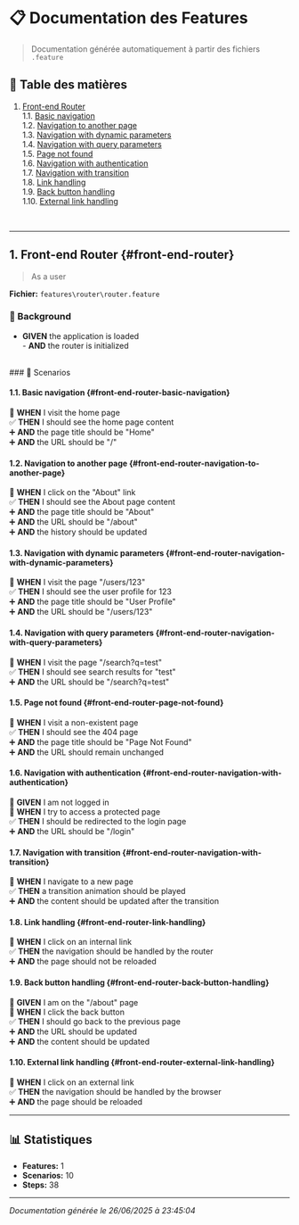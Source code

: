 # 📋 Documentation des Features

> Documentation générée automatiquement à partir des fichiers `.feature`

## 📑 Table des matières

1. [Front-end Router](#front-end-router)
<br>   1.1. [Basic navigation](#front-end-router-basic-navigation)
<br>   1.2. [Navigation to another page](#front-end-router-navigation-to-another-page)
<br>   1.3. [Navigation with dynamic parameters](#front-end-router-navigation-with-dynamic-parameters)
<br>   1.4. [Navigation with query parameters](#front-end-router-navigation-with-query-parameters)
<br>   1.5. [Page not found](#front-end-router-page-not-found)
<br>   1.6. [Navigation with authentication](#front-end-router-navigation-with-authentication)
<br>   1.7. [Navigation with transition](#front-end-router-navigation-with-transition)
<br>   1.8. [Link handling](#front-end-router-link-handling)
<br>   1.9. [Back button handling](#front-end-router-back-button-handling)
<br>   1.10. [External link handling](#front-end-router-external-link-handling)
<br>

---

## 1. Front-end Router {#front-end-router}

> As a user

**Fichier:** `features\router\router.feature`

### 🔧 Background

- **GIVEN** the application is loaded
<br>- **AND** the router is initialized
<br>
### 🎯 Scenarios

#### 1.1. Basic navigation {#front-end-router-basic-navigation}

🎯 **WHEN** I visit the home page
<br>✅ **THEN** I should see the home page content
<br>➕ **AND** the page title should be "Home"
<br>➕ **AND** the URL should be "/"
<br>
#### 1.2. Navigation to another page {#front-end-router-navigation-to-another-page}

🎯 **WHEN** I click on the "About" link
<br>✅ **THEN** I should see the About page content
<br>➕ **AND** the page title should be "About"
<br>➕ **AND** the URL should be "/about"
<br>➕ **AND** the history should be updated
<br>
#### 1.3. Navigation with dynamic parameters {#front-end-router-navigation-with-dynamic-parameters}

🎯 **WHEN** I visit the page "/users/123"
<br>✅ **THEN** I should see the user profile for 123
<br>➕ **AND** the page title should be "User Profile"
<br>➕ **AND** the URL should be "/users/123"
<br>
#### 1.4. Navigation with query parameters {#front-end-router-navigation-with-query-parameters}

🎯 **WHEN** I visit the page "/search?q=test"
<br>✅ **THEN** I should see search results for "test"
<br>➕ **AND** the URL should be "/search?q=test"
<br>
#### 1.5. Page not found {#front-end-router-page-not-found}

🎯 **WHEN** I visit a non-existent page
<br>✅ **THEN** I should see the 404 page
<br>➕ **AND** the page title should be "Page Not Found"
<br>➕ **AND** the URL should remain unchanged
<br>
#### 1.6. Navigation with authentication {#front-end-router-navigation-with-authentication}

🔧 **GIVEN** I am not logged in
<br>🎯 **WHEN** I try to access a protected page
<br>✅ **THEN** I should be redirected to the login page
<br>➕ **AND** the URL should be "/login"
<br>
#### 1.7. Navigation with transition {#front-end-router-navigation-with-transition}

🎯 **WHEN** I navigate to a new page
<br>✅ **THEN** a transition animation should be played
<br>➕ **AND** the content should be updated after the transition
<br>
#### 1.8. Link handling {#front-end-router-link-handling}

🎯 **WHEN** I click on an internal link
<br>✅ **THEN** the navigation should be handled by the router
<br>➕ **AND** the page should not be reloaded
<br>
#### 1.9. Back button handling {#front-end-router-back-button-handling}

🔧 **GIVEN** I am on the "/about" page
<br>🎯 **WHEN** I click the back button
<br>✅ **THEN** I should go back to the previous page
<br>➕ **AND** the URL should be updated
<br>➕ **AND** the content should be updated
<br>
#### 1.10. External link handling {#front-end-router-external-link-handling}

🎯 **WHEN** I click on an external link
<br>✅ **THEN** the navigation should be handled by the browser
<br>➕ **AND** the page should be reloaded
<br>


---

## 📊 Statistiques

- **Features:** 1
- **Scenarios:** 10
- **Steps:** 38

---

*Documentation générée le 26/06/2025 à 23:45:04*

